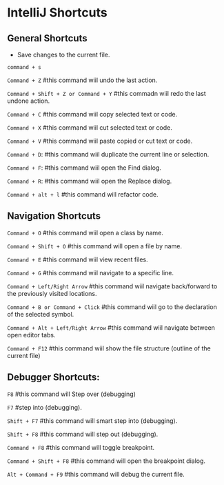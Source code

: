# IntelliJ Shortcuts

## General Shortcuts

* Save changes to the current file.

```
command + s
```  

`Command + Z` #this command wiil undo the last action.

`Command + Shift + Z or Command + Y`  #this commadn wiil redo the last undone action.

`Command + C`  #this command wiil copy selected text or code.

`Command + X`    #this command wiil cut selected text or code.

`Command + V`    #this command wiil paste copied or cut text or code.

`Command + D`: #this command wiil duplicate the current line or selection.

`Command + F`: #this command wiil open the Find dialog.

`Command + R`: #this command wiil open the Replace dialog.

`Command + alt + l`   #this command will refactor code.


## Navigation Shortcuts

`Command + O`            #this command wiil open a class by name.

`Command + Shift + O`    #this command will open a file by name.

`Command + E`    #this command wiil view recent files.

`Command + G`     #this command wiil navigate to a specific line.

`Command + Left/Right Arrow`  #this command wiil navigate back/forward to the previously visited locations.

`Command + B or Command + Click`    #this command wiil go to the declaration of the selected symbol.

`Command + Alt + Left/Right Arrow`   #this command wiil navigate between open editor tabs.

`Command + F12`    #this command wiil show the file structure (outline of the current file)


## Debugger Shortcuts:

`F8`     #this command will Step over (debugging)

`F7` #step into (debugging).

`Shift + F7`    #this command will smart step into (debugging).

`Shift + F8` #this command will step out (debugging).

`Command + F8` #this command will toggle breakpoint.

`Command + Shift + F8` #this command will open the breakpoint dialog.

`Alt + Command + F9` #this command will debug the current file.